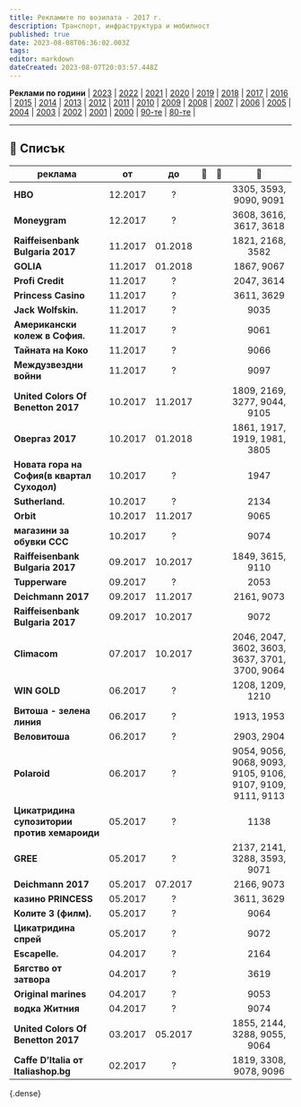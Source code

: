 ```yaml
---
title: Рекламите по возилата - 2017 г.
description: Транспорт, инфраструктура и мобилност
published: true
date: 2023-08-08T06:36:02.003Z
tags: 
editor: markdown
dateCreated: 2023-08-07T20:03:57.448Z
---
```


**Реклами по години** | [2023](/bg/identity/advertisements-2023) | [2022](/bg/identity/advertisements-2022) | [2021](/bg/identity/advertisements-2021) | [2020](/bg/identity/advertisements-2020) | [2019](/bg/identity/advertisements-2019) | [2018](/bg/identity/advertisements-2018) | [2017](/bg/identity/advertisements-2017) | [2016](/bg/identity/advertisements-2016) | [2015](/bg/identity/advertisements-2015) | [2014](/bg/identity/advertisements-2014) | [2013](/bg/identity/advertisements-2013) | [2012](/bg/identity/advertisements-2012) | [2011](/bg/identity/advertisements-2011) | [2010](/bg/identity/advertisements-2010) | [2009](/bg/identity/advertisements-2009) | [2008](/bg/identity/advertisements-2008) | [2007](/bg/identity/advertisements-2007) | [2006](/bg/identity/advertisements-2006) | [2005](/bg/identity/advertisements-2005) | [2004](/bg/identity/advertisements-2004) | [2003](/bg/identity/advertisements-2003) | [2002](/bg/identity/advertisements-2002) | [2001](/bg/identity/advertisements-2001) | [2000](/bg/identity/advertisements-2000) | [90-те](/bg/identity/advertisements-90te) |  [80-те](/bg/identity/advertisements-80te) |

---

## 📜 Списък
|реклама| от |  до |    :train:   |    :trolleybus:   |   :bus:  |
|---|:---:|:---:|:---:|:---:|:---:|
| **HBO** | 12.2017 |    ?    |   |   | 3305, 3593, 9090, 9091 |
| **Moneygram** | 12.2017 |    ?    |   |   | 3608, 3616, 3617, 3618 |
| **Raiffeisenbank Bulgaria 2017** | 11.2017 | 01.2018 |   |   | 1821, 2168, 3582 |
| **GOLIA** | 11.2017 | 01.2018 |   |   | 1867, 9067 |
| **Profi Credit** | 11.2017 |    ?    |   |   | 2047, 3614 |
| **Princess Casino** | 11.2017 |    ?    |   |   | 3611, 3629 |
| **Jack Wolfskin.** | 11.2017 |    ?    |   |   | 9035 |
| **Американски колеж в София.** | 11.2017 |    ?    |   |   | 9061 |
| **Тайната на Коко** | 11.2017 |    ?    |   |   | 9066 |
| **Междузвездни войни** | 11.2017 |    ?    |   |   | 9097 |
| **United Colors Of Benetton 2017** | 10.2017 | 11.2017 |   |   | 1809, 2169, 3277, 9044, 9105 |
| **Овергаз 2017** | 10.2017 | 01.2018 |   |   | 1861, 1917, 1919, 1981, 3805 |
| **Новата гора на София(в квартал Суходол)** | 10.2017 |    ?    |   |   | 1947 |
| **Sutherland.** | 10.2017 |    ?    |   |   | 2134 |
| **Orbit** | 10.2017 | 11.2017 |   |   | 9065 |
| **магазини за обувки ССС** | 10.2017 |    ?    |   |   | 9074 |
| **Raiffeisenbank Bulgaria 2017** | 09.2017 | 10.2017 |   |   | 1849, 3615, 9110 |
| **Tupperware** | 09.2017 |    ?    |   |   | 2053 |
| **Deichmann 2017** | 09.2017 | 11.2017 |   |   | 2161, 9073 |
| **Raiffeisenbank Bulgaria 2017** | 09.2017 | 10.2017 |   |   | 9072 |
| **Climacom** | 07.2017 | 10.2017 |   |   | 2046, 2047, 3602, 3603, 3637, 3701, 3700, 9064 |
| **WIN GOLD** | 06.2017 |    ?    |   |   | 1208, 1209, 1210 |
| **Витоша - зелена линия** | 06.2017 |    ?    |   |   | 1913, 1953 |
| **Веловитоша** | 06.2017 |    ?    |   |   | 2903, 2904 |
| **Polaroid** | 06.2017 |    ?    |   |   | 9054, 9056, 9068, 9093, 9105, 9106, 9107, 9109, 9111, 9113 |
| **Цикатридина супозитории против хемароиди** | 05.2017 |    ?    |   |   | 1138 |
| **GREE** | 05.2017 |    ?    |   |   | 2137, 2141, 3288, 3593, 9071 |
| **Deichmann 2017** | 05.2017 | 07.2017 |   |   | 2166, 9073 |
| **казино PRINCESS** | 05.2017 |    ?    |   |   | 3611, 3629 |
| **Колите 3 (филм).** | 05.2017 |    ?    |   |   | 9064 |
| **Цикатридина спрей** | 05.2017 |    ?    |   |   | 9072 |
| **Escapelle.** | 04.2017 |    ?    |   |   | 2164 |
| **Бягство от затвора** | 04.2017 |    ?    |   |   | 3619 |
| **Original marines** | 04.2017 |    ?    |   |   | 9053 |
| **водка Житния** | 04.2017 |    ?    |   |   | 9074 |
| **United Colors Of Benetton 2017** | 03.2017 | 05.2017 |   |   | 1855, 2144, 3288, 9055, 9064 |
| **Caffe D’Italia от Italiashop.bg** | 02.2017 |    ?    |   |   | 1819, 3308, 9078, 9096 |
{.dense}

